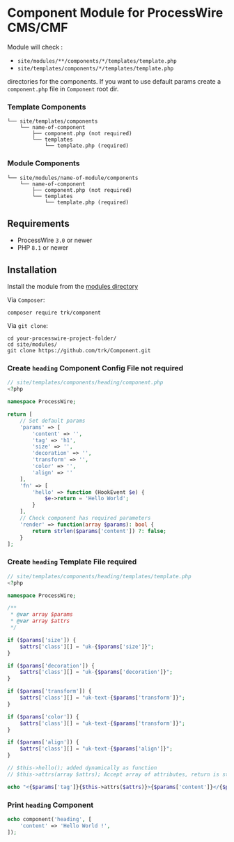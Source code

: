# Component Module for ProcessWire CMS/CMF

Module will check :

- `site/modules/**/components/*/templates/template.php`
- `site/templates/components/*/templates/template.php`

directories for the components. If you want to use default params create a `component.php` file in `Component` root dir.

### Template Components

```
└── site/templates/components
    └── name-of-component
        ├── component.php (not required)
        └── templates
            └── template.php (required)
```

### Module Components

```
└── site/modules/name-of-module/components
    └── name-of-component
        ├── component.php (not required)
        └── templates
            └── template.php (required)
```

## Requirements

* ProcessWire `3.0` or newer
* PHP `8.1` or newer

## Installation

Install the module from the [modules directory](https://modules.processwire.com/modules/component/)

Via `Composer`:

```shell
composer require trk/component
```

Via `git clone`:

```shell
cd your-processwire-project-folder/
cd site/modules/
git clone https://github.com/trk/Component.git
```

### Create `heading` Component Config File **not required**

```php
// site/templates/components/heading/component.php
<?php

namespace ProcessWire;

return [
    // Set default params
    'params' => [
        'content' => '',
        'tag' => 'h1',
        'size' => '',
        'decoration' => '',
        'transform' => '',
        'color' => '',
        'align' => ''
    ],
    'fn' => [
        'hello' => function (HookEvent $e) {
            $e->return = 'Hello World';
        }
    ],
    // Check component has required parameters
    'render' => function(array $params): bool {
        return strlen($params['content']) ?: false;
    }
];
```

### Create `heading` Template File **required**

```php
// site/templates/components/heading/templates/template.php
<?php

namespace ProcessWire;

/**
 * @var array $params
 * @var array $attrs
 */

if ($params['size']) {
    $attrs['class'][] = "uk-{$params['size']}";
}

if ($params['decoration']) {
    $attrs['class'][] = "uk-{$params['decoration']}";
}

if ($params['transform']) {
    $attrs['class'][] = "uk-text-{$params['transform']}";
}

if ($params['color']) {
    $attrs['class'][] = "uk-text-{$params['transform']}";
}

if ($params['align']) {
    $attrs['class'][] = "uk-text-{$params['align']}";
}

// $this->hello(); added dynamically as function
// $this->attrs(array $attrs); Accept array of attributes, return is string

echo "<{$params['tag']}{$this->attrs($attrs)}>{$params['content']}</{$params['tag']}>";

```

### Print `heading` Component

```php
echo component('heading', [
    'content' => 'Hello World !',
]);
```